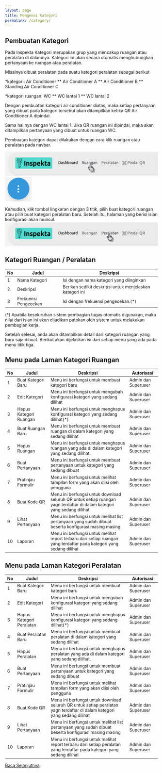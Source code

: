 ```yaml
---
layout: page
title: Mengenai Kategori
permalink: /category/
---
```


## Pembuatan Kategori


Pada Inspekta Kategori merupakan grup yang mencakup ruangan atau peralatan di dalamnya. Kategori ini akan secara otomatis menghubungkan pertanyaan ke ruangan atau peralatan.

Misalnya dibuat peralatan pada suatu kategori peralatan sebagai berikut

*kategori: Air Conditioner
** Air Conditioner A
** Air Conditioner B
** Standing Air Conditioner C

*kategori ruangan: WC
** WC lantai 1
** WC lantai 2

Dengan pembuatan kategori air conditioner diatas, maka setiap pertanyaan yang dibuat pada kategori tersebut akan ditampilkan ketika QR Air Conditioner A dipindai. 

Sama hal nya dengan WC lantai 1. Jika QR ruangan ini dipindai, maka akan ditampilkan pertanyaan yang dibuat untuk ruangan WC.

Pembuatan kategori dapat dilakukan dengan cara klik ruangan atau peralatan pada navbar. 

![navbar_ruangan](/images/kategori_ruangan.png)
![navbar_ruangan](/images/kategori_peralatan.png)

Kemudian, klik tombol lingkaran dengan 3 titik, pilih buat kategori ruangan atau pilih buat kategori peralatan baru. Setelah itu, halaman yang berisi isian konfigurasi akan muncul.
![tombol3titik](/images/tomboltitik3.png)


## Kategori Ruangan / Peralatan

| No | Judul | Deskripsi |
|----|-------|-----------|
| 1  |    Nama Kategori   |      Isi dengan nama kategori yang diinginkan     |
| 2  |   Deskripsi    |     Berikan sedikit deskripsi untuk menjelaskan kategori ini      |
| 3  |    Frekuensi Pengecekan   |     Isi dengan frekuensi pengecekan.(*)      |

(*) Apabila keseluruhan sistem pembagian tugas otomatis digunakan, maka nilai dari isian ini akan dijadikan patokan oleh sistem untuk melakukan pembagian kerja.

Setelah selesai, anda akan ditampilkan detail dari kategori ruangan yang baru saja dibuat. Berikut akan dijelaskan isi dari setiap menu yang ada pada menu titik tiga.

## Menu pada Laman Kategori Ruangan

| No | Judul | Deskripsi | Autorisasi |
|----|-------|-----------|-----------|
| 1  |    Buat Kategori Baru   | Menu ini berfungsi untuk membuat kategori baru |Admin dan Superuser|
| 2  |   Edit Kategori    | Menu ini berfungsi untuk mengubah konfigurasi kategori yang sedang dilihat| Admin dan Superuser|
| 3  |   Hapus Kategori Ruangan    |Menu ini berfungsi untuk menghapus konfigurasi kategori yang sedang dilihat(*)| Admin dan Superuser|
| 4  |   Buat Ruangan Baru   |Menu ini berfungsi untuk membuat ruangan di dalam kategori yang sedang dilihat|Admin dan Superuser|
| 5  |   Hapus Ruangan    |Menu ini berfungsi untuk menghapus ruangan yang ada di dalam kategori yang sedang dilihat.|Admin dan Superuser|
| 6  |   Buat Pertanyaan    |Menu ini berfungsi untuk  membuat pertanyaan untuk kategori yang sedang dibuat|Admin dan Superuser|
| 7  |   Pratinjau Formulir    |Menu ini berfungsi untuk melihat tampilan form yang akan diisi oleh pengguna|Admin dan Superuser|
| 8  |   Buat Kode QR   |Menu ini berfungsi untuk download seluruh QR untuk setiap ruangan yagn terdaftar di dalam kategori yang sedang dilihat|Admin dan Superuser|
| 9  |   Lihat Pertanyaan   |Menu ini berfungsi untuk melihat list pertanyaan yang sudah dibuat beserta konfigurasi masing masing|Admin dan Superuser|
| 10  |   Laporan   |Menu ini berfungsi untuk melihat report terbaru dari setiap ruangan yang terdaftar pada kategori yang sedang dilihat|Admin dan Superuser|


## Menu pada Laman Kategori Peralatan

| No | Judul | Deskripsi | Autorisasi |
|----|-------|-----------|-----------|
| 1  |    Buat Kategori Baru   | Menu ini berfungsi untuk membuat kategori baru |Admin dan Superuser|
| 2  |   Edit Kategori    | Menu ini berfungsi untuk mengubah konfigurasi kategori yang sedang dilihat| Admin dan Superuser|
| 3  |   Hapus Kategori Peralatan    |Menu ini berfungsi untuk menghapus konfigurasi kategori yang sedang dilihat(*)| Admin dan Superuser|
| 4  |   Buat Peralatan Baru   |Menu ini berfungsi untuk membuat peralatan di dalam kategori yang sedang dilihat|Admin dan Superuser|
| 5  |   Hapus Peralatan    |Menu ini berfungsi untuk menghapus peralatan yang ada di dalam kategori yang sedang dilihat.|Admin dan Superuser|
| 6  |   Buat Pertanyaan    |Menu ini berfungsi untuk  membuat pertanyaan untuk kategori yang sedang dibuat|Admin dan Superuser|
| 7  |   Pratinjau Formulir    |Menu ini berfungsi untuk melihat tampilan form yang akan diisi oleh pengguna|Admin dan Superuser|
| 8  |   Buat Kode QR   |Menu ini berfungsi untuk download seluruh QR untuk setiap peralatan yagn terdaftar di dalam kategori yang sedang dilihat|Admin dan Superuser|
| 9  |   Lihat Pertanyaan   |Menu ini berfungsi untuk melihat list pertanyaan yang sudah dibuat beserta konfigurasi masing masing|Admin dan Superuser|
| 10  |   Laporan   |Menu ini berfungsi untuk melihat report terbaru dari setiap peralatan yang terdaftar pada kategori yang sedang dilihat|Admin dan Superuser|


[Baca Selanjutnya](./rooms)

